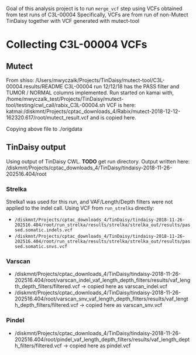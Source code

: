 Goal of this analysis project is to run `merge_vcf` step using VCFs obtained from test runs of C3L-00004
Specifically, VCFs are from run of non-Mutect TinDaisy together with VCF generated with mutect-tool

# Collecting C3L-00004 VCFs 

## Mutect

From shiso: /Users/mwyczalk/Projects/TinDaisy/mutect-tool/C3L-00004.results/README
    C3L-00004 run 12/12/18 has the PASS filter and TUMOR / NORMAL columns implemented.
    Run started on kamai with, /home/mwyczalk_test/Projects/TinDaisy/mutect-tool/testing/cwl_call/rabix_C3L-00004.sh
    VCF is here:
        katmai:/diskmnt/Projects/cptac_downloads_4/Rabix/mutect-2018-12-12-162320.617/root/mutect_result.vcf
    and is copied here.

Copying above file to ./origdata

## TinDaisy output

Using output of TinDaisy CWL. **TODO** get run directory.  Output written here:
    /diskmnt/Projects/cptac_downloads_4/TinDaisy/tindaisy-2018-11-26-202516.404/root

### Strelka

Strelka1 was used for this run, and VAF/Length/Depth filters were not applied to the indel call.  Using 
VCF from `run_strelka` directly:
* `/diskmnt/Projects/cptac_downloads_4/TinDaisy/tindaisy-2018-11-26-202516.404/root/run_strelka/results/strelka/strelka_out/results/passed.somatic.indels.vcf`
* `/diskmnt/Projects/cptac_downloads_4/TinDaisy/tindaisy-2018-11-26-202516.404/root/run_strelka/results/strelka/strelka_out/results/passed.somatic.snvs.vcf`

### Varscan

* /diskmnt/Projects/cptac_downloads_4/TinDaisy/tindaisy-2018-11-26-202516.404/root/varscan_indel_vaf_length_depth_filters/results/vaf_length_depth_filters/filtered.vcf
    -> copied here as varscan_indel.vcf
* /diskmnt/Projects/cptac_downloads_4/TinDaisy/tindaisy-2018-11-26-202516.404/root/varscan_snv_vaf_length_depth_filters/results/vaf_length_depth_filters/filtered.vcf
    -> copied here as varscan_snv.vcf

### Pindel
* /diskmnt/Projects/cptac_downloads_4/TinDaisy/tindaisy-2018-11-26-202516.404/root/pindel_vaf_length_depth_filters/results/vaf_length_depth_filters/filtered.vcf
    -> copied here as pindel.vcf

